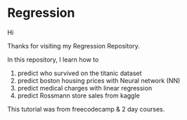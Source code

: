 # Regression
Hi 

Thanks for visiting my Regression Repository. 

In this repository, I learn how to 

1. predict who survived on the titanic dataset
2. predict boston housing prices with Neural network (NN)
3. predict medical charges with linear regression
4. predict Rossmann store sales from kaggle

This tutorial was from freecodecamp & 2 day courses. 
